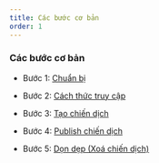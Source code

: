 ```yaml
---
title: Các bước cơ bản
order: 1
---
```

### Các bước cơ bản
* Bước 1: 
[Chuẩn bị](b-get-started#chuẩn-bị)

* Bước 2: 
[Cách thức truy cập](b-get-started#truy-cập-vào-hệ-thống-sigma-streaming)

* Bước 3: 
[Tạo chiến dịch](b-get-started#tạo-mới-chiến-dịch)

* Bước 4: 
[Publish chiến dịch](b-get-started#publish-chiến-dịch)

* Bước 5: 
[Dọn dẹp (Xoá chiến dịch) ](b-get-started#xóa-chiến-dịch)